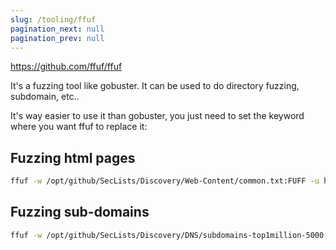 ```yaml
---
slug: /tooling/ffuf
pagination_next: null
pagination_prev: null
---
```


https://github.com/ffuf/ffuf

It's a fuzzing tool like gobuster. It can be used to do directory fuzzing, subdomain, etc..

It's way easier to use it than gobuster, you just need to set the keyword where you want ffuf to replace it:

## Fuzzing html pages

```bash
ffuf -w /opt/github/SecLists/Discovery/Web-Content/common.txt:FUFF -u http://devvortex.htb/FUFF.html
```

## Fuzzing sub-domains

```bash
ffuf -w /opt/github/SecLists/Discovery/DNS/subdomains-top1million-5000.txt -H "Host: FUZZ.devvortex.htb" -u http://devvortex.htb -fl 8
```
